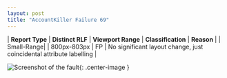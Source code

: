 ```yaml
---
layout: post
title: "AccountKiller Failure 69"
---
```

| **Report Type** | **Distinct RLF** | **Viewport Range** | **Classification** | **Reason** |
| Small-Range|  | 800px-803px | FP | No significant layout change, just coincidental attribute labelling | 

![Screenshot of the fault](../../../assets/images/AccountKiller/fault69/smallrangeWidth801.png){: .center-image }